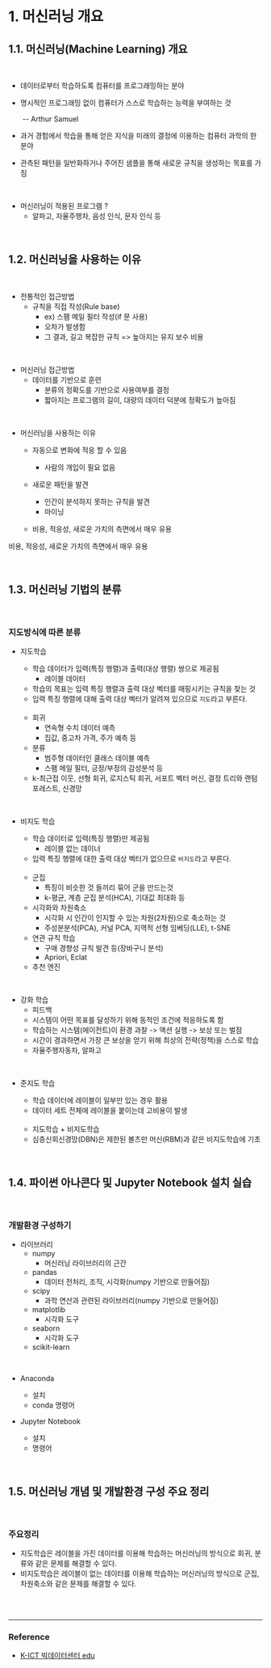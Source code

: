 # 1. 머신러닝 개요

## 1.1. 머신러닝(Machine Learning) 개요

<br/>

- 데이터로부터 학습하도록 컴퓨터를 프로그래밍하는 분야

- 명시적인 프로그래밍 없이 컴퓨터가 스스로 학습하는 능력을 부여하는 것 

  ​	-- Arthur Samuel

- 과거 경험에서 학습을 통해 얻은 지식을 미래의 결정에 이용하는 컴퓨터 과학의 한 분야

- 관측된 패턴을 일반화하거나 주어진 샘플을 통해 새로운 규칙을 생성하는 목표를 가짐



<br/>

- 머신러닝이 적용된 프로그램 ?
  - 알파고, 자율주행차, 음성 인식, 문자 인식 등



<br/>

## 1.2. 머신러닝을 사용하는 이유

<br/>

- 전통적인 접근방법
  - 규칙을 직접 작성(Rule base)
    - ex) 스팸 메일 필터 작성(if 문 사용)
    - 오차가 발생함
    - 그 결과, 길고 복잡한 규칙 => 높아지는 유지 보수 비용

<br/>

- 머신러닝 접근방법
  - 데이터를 기반으로 훈련
    - 분류의 정확도를 기반으로 사용여부를 결정
    - 짧아지는 프로그램의 길이, 대량의 데이터 덕분에 정확도가 높아짐



<br/>

- 머신러닝을 사용하는 이유

  - 자동으로 변화에 적응 할 수 있음
    - 사람의 개입이 필요 없음
  - 새로운 패턴을 발견
    - 인간이 분석하지 못하는 규칙을 발견
    - 마이닝

  - 비용, 적응성, 새로운 가치의 측면에서 매우 유용



비용, 적응성, 새로운 가치의 측면에서 매우 유용



<br/>

## 1.3. 머신러닝 기법의 분류

<br/>

### 지도방식에 따른 분류

- 지도학습

  - 학습 데이터가 입력(특징 행렬)과 출력(대상 행렬) 쌍으로 제공됨
    - 레이블 데이터
  - 학습의 목표는 입력 특징 행렬과 출력 대상 벡터를 매핑시키는 규칙을 찾는 것
  - 입력 특징 행렬에 대해 출력 대상 벡터가 알려져 있으므로 `지도`라고 부른다.

  <br/>

  - 회귀
    - 연속형 수치 데이터 예측
    - 집값, 중고차 가격, 주가 예측 등
  - 분류
    - 범주형 데이터인 클래스 데이블 예측
    - 스팸 메일 필터, 긍정/부정의 감성분석 등
  - k-최근접 이웃, 선형 회귀, 로지스틱 회귀, 서포트 벡터 머신, 결정 트리와 랜텀포레스트, 신경망



<br/>

- 비지도 학습

  - 학습 데이터로 입력(특징 행렬)만 제공됨
    - 레이블 없는 데이너
  - 입력 특징 행렬에 대한 출력 대상 벡터가 없으므로 `비지도`라고 부른다.

  <br/>

  - 군집
    - 특징이 비슷한 것 들끼리 묶어 군을 만드는것
    - k-평균, 계층 군집 분석(HCA), 기대값 최대화 등
  - 시각화와 차원축소
    - 시각화 시 인간이 인지할 수 있는 차원(2차원)으로 축소하는 것
    - 주성분분석(PCA), 커널 PCA, 지역적 선형 임베딩(LLE), t-SNE
  - 연관 규칙 학습
    - 구매 경향성 규칙 발견 등(장바구니 분석)
    - Apriori, Eclat
  - 추천 엔진



<br/>

- 강화 학습
  - 피드백
  - 시스템이 어떤 목표를 달성하기 위해 동적인 조건에 적응하도록 함
  - 학습하는 시스템(에이전트)이 환경 과찰 -> 액션 실행 -> 보상 또는 벌점
  - 시간이 경과하면서 가장 큰 보상을 얻기 위해 최상의 전략(정책)을 스스로 학습
  - 자율주행자동차, 알파고



<br/>

- 준지도 학습

  - 학습 데이터에 레이블이 일부만 있는 경우 활용
  - 데이터 세트 전체에 레이블을 붙이는데 고비용이 발생

  <br/>

  - 지도학습 + 비지도학습
  - 심층신회신경망(DBN)은 제한된 볼츠만 머신(RBM)과 같은 비지도학습에 기초



<br/>

## 1.4. 파이썬 아나콘다 및 Jupyter Notebook 설치 실습

<br/>

### 개발환경 구성하기

- 라이브러리
  - numpy
    - 머신러닝 라이브러리의 근간
  - pandas
    - 데이터 전처리, 조직, 시각화(numpy 기반으로 만들어짐)
  - scipy
    - 과학 연산과 관련된 라이브러리(numpy 기반으로 만들어짐)
  - matplotlib
    - 시각화 도구
  - seaborn
    - 시각화 도구
  - scikit-learn



<br/>

- Anaconda
  - 설치
  - conda 명령어

- Jupyter Notebook 
  - 설치
  - 명령어



<br/>

## 1.5. 머신러닝 개념 및 개발환경 구성 주요 정리

<br/>

### 주요정리

- 지도학습은 레이블을 가진 데이터를 이용해 학습하는 머신러닝의 방식으로 회귀, 분류와 같은 문제를 해결할 수 있다.
- 비지도학습은 레이블이 없는 데이터를 이용해 학습하는 머신러닝의 방식으로 군집, 차원축소와 같은 문제를 해결할 수 있다.











<br/><br/>

----------------

### Reference

- [K-ICT 빅데이터센터 edu](https://kbig.kr/portal/kbig/knowledge/onl_edu_class/python)